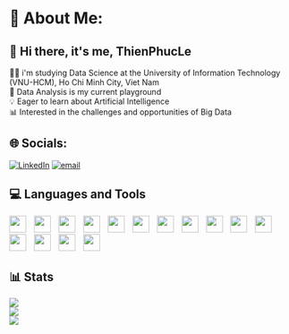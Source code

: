 # 💫 About Me:
## 👋 Hi there, it's me, ThienPhucLe<br>
👩‍💻 i'm studying Data Science at the University of Information Technology (VNU-HCM), Ho Chi Minh City, Viet Nam<br>
🔎 Data Analysis is my current playground<br>
💡 Eager to learn about Artificial Intelligence<br>
📊 Interested in the challenges and opportunities of Big Data<br>


## 🌐 Socials:

[![LinkedIn](https://img.shields.io/badge/LinkedIn-%230077B5.svg?logo=linkedin&logoColor=white)](https://linkedin.com/in/phúc-lê-ngọc-thiên-5b6611327) [![email](https://img.shields.io/badge/Email-D14836?logo=gmail&logoColor=white)](mailto:thienphucle27@gmail.com) 

## 💻 Languages and Tools

<p align="left">
  <img src="https://cdn.jsdelivr.net/gh/devicons/devicon/icons/python/python-original.svg" width="30px" style="margin-right:10px;" />
  <img src="https://cdn.jsdelivr.net/gh/devicons/devicon/icons/googlecloud/googlecloud-original.svg" width="30px" style="margin-right:10px;" />
  <img src="https://cdn.jsdelivr.net/gh/devicons/devicon/icons/apache/apache-original.svg" width="30px" style="margin-right:10px;" />
  <img src="https://huggingface.co/front/assets/huggingface_logo-noborder.svg" width="30px" style="margin-right:10px;" />
  <img src="https://cdn.jsdelivr.net/gh/devicons/devicon/icons/anaconda/anaconda-original.svg" width="30px" style="margin-right:10px;" />
  <img src="https://cdn.jsdelivr.net/gh/devicons/devicon/icons/microsoftsqlserver/microsoftsqlserver-plain.svg" width="30px" style="margin-right:10px;" />
  <img src="https://cdn.jsdelivr.net/gh/devicons/devicon/icons/mongodb/mongodb-original.svg" width="30px" style="margin-right:10px;" />
  <img src="https://cdn.jsdelivr.net/gh/devicons/devicon/icons/powerbi/powerbi-original.svg" width="30px" style="margin-right:10px;" />
  <img src="https://cdn.jsdelivr.net/gh/devicons/devicon/icons/pytorch/pytorch-original.svg" width="30px" style="margin-right:10px;" />
  <img src="https://cdn.jsdelivr.net/gh/devicons/devicon/icons/pandas/pandas-original.svg" width="30px" style="margin-right:10px;" />
  <img src="https://cdn.jsdelivr.net/gh/devicons/devicon/icons/numpy/numpy-original.svg" width="30px" style="margin-right:10px;" />
  <img src="https://cdn.jsdelivr.net/gh/devicons/devicon/icons/matplotlib/matplotlib-original.svg" width="30px" style="margin-right:10px;" />
  <img src="https://cdn.jsdelivr.net/gh/devicons/devicon/icons/scikit-learn/scikit-learn-original.svg" width="30px" style="margin-right:10px;" />
  <img src="https://upload.wikimedia.org/wikipedia/commons/8/8a/Plotly-logo.png" width="30px" style="margin-right:10px;" />
  <img src="https://cdn.jsdelivr.net/gh/devicons/devicon/icons/cplusplus/cplusplus-original.svg" width="30px" style="margin-right:10px;" />
</p>

## 📊 Stats

![](https://github-readme-stats.vercel.app/api?username=thienphucle&theme=dark&hide_border=false&include_all_commits=true&count_private=false)<br/>
![](https://nirzak-streak-stats.vercel.app/?user=thienphucle&theme=dark&hide_border=false)<br/>
![](https://github-readme-stats.vercel.app/api/top-langs/?username=thienphucle&theme=dark&hide_border=false&include_all_commits=true&count_private=false&layout=compact)

<!-- Proudly created with GPRM ( https://gprm.itsvg.in ) -->
